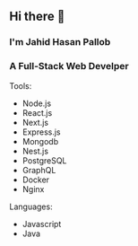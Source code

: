 ## Hi there 👋

### I'm Jahid Hasan Pallob
### A Full-Stack Web Develper

Tools: 
- Node.js
- React.js
- Next.js
- Express.js
- Mongodb
- Nest.js
- PostgreSQL
- GraphQL
- Docker
- Nginx

Languages:
- Javascript
- Java

<!--
**PallobJahid/pallobjahid** is a ✨ _special_ ✨ repository because its `README.md` (this file) appears on your GitHub profile.

Here are some ideas to get you started:

- 🔭 I’m currently working on ...
- 🌱 I’m currently learning ...
- 👯 I’m looking to collaborate on ...
- 🤔 I’m looking for help with ...
- 💬 Ask me about ...
- 📫 How to reach me: ...
- 😄 Pronouns: ...
- ⚡ Fun fact: ...
-->
